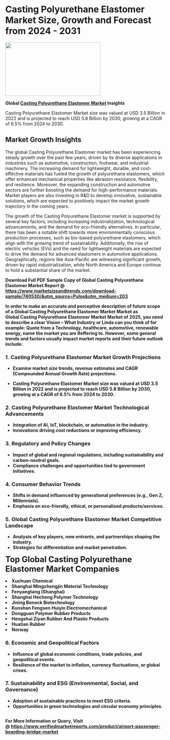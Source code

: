 <H1>Casting Polyurethane Elastomer Market Size, Growth and Forecast from 2024 - 2031</H1><img class="aligncenter size-medium wp-image-584254" src="https://thirdeyenews.in/wp-content/uploads/2024/09/Global-Market-Research-300x168.jpeg" alt="" width="300" height="168" /><p><strong>Global&nbsp;<a href="https://www.marketsizeandtrends.com/download-sample/740530/&amp;utm_source=Pulse&amp;utm_medium=203">Casting Polyurethane Elastomer Market</a> Insights</strong></p><p>Casting Polyurethane Elastomer Market size was valued at USD 3.5 Billion in 2022 and is projected to reach USD 5.8 Billion by 2030, growing at a CAGR of 6.5% from 2024 to 2030.</p><p><h2>Market Growth Insights</h2> <p>The global Casting Polyurethane Elastomer market has been experiencing steady growth over the past few years, driven by its diverse applications in industries such as automotive, construction, footwear, and industrial machinery. The increasing demand for lightweight, durable, and cost-effective materials has fueled the growth of polyurethane elastomers, which offer enhanced mechanical properties like abrasion resistance, flexibility, and resilience. Moreover, the expanding construction and automotive sectors are further boosting the demand for high-performance materials. Market players are also investing in R&D to develop innovative, sustainable solutions, which are expected to positively impact the market growth trajectory in the coming years.</p> <p><strong></strong></p> <p>The growth of the Casting Polyurethane Elastomer market is supported by several key factors, including increasing industrialization, technological advancements, and the demand for eco-friendly alternatives. In particular, there has been a notable shift towards more environmentally conscious production processes, such as bio-based polyurethane elastomers, which align with the growing trend of sustainability. Additionally, the rise of electric vehicles (EVs) and the need for lightweight materials are expected to drive the demand for advanced elastomers in automotive applications. Geographically, regions like Asia-Pacific are witnessing significant growth, driven by rapid industrialization, while North America and Europe continue to hold a substantial share of the market. <p><strong></p><p><span class=""><strong>Download Full PDF Sample Copy of Global Casting Polyurethane Elastomer Market Report</strong> @ <a href="https://www.marketsizeandtrends.com/download-sample/740530/&amp;utm_source=Pulse&amp;utm_medium=203" target="_blank">https://www.marketsizeandtrends.com/download-sample/740530/&amp;utm_source=Pulse&amp;utm_medium=203</a></span></p><p>In order to make an accurate and perceptive description of future scope of a Global&nbsp;Casting Polyurethane Elastomer Market Market as Global&nbsp;Casting Polyurethane Elastomer Market Market of 2025, you need to describe a clear Vision &ndash; What Industry or Linda can you think of for example: Quote from a Technology, healthcare, automotive, renewable energy, name the market you are Reffering to. However, some general trends and factors usually impact market reports and their future outlook include:</p><h3>1.&nbsp;<strong>Casting Polyurethane Elastomer Market Growth Projections</strong></h3><ul><li>Examine market size trends, revenue estimates and CAGR (Compounded Annual Growth Rate) projections.</li><li><p>Casting Polyurethane Elastomer Market size was valued at USD 3.5 Billion in 2022 and is projected to reach USD 5.8 Billion by 2030, growing at a CAGR of 6.5% from 2024 to 2030.</p></li></ul><h3>2.&nbsp;<strong>Casting Polyurethane Elastomer Market Technological Advancements</strong></h3><ul><li>Integration of AI, IoT, blockchain, or automation in the industry.</li><li>Innovations driving cost reductions or improving efficiency.</li></ul><h3>3.&nbsp;<strong>Regulatory and Policy Changes</strong></h3><ul><li>Impact of global and regional regulations, including sustainability and carbon-neutral goals.</li><li>Compliance challenges and opportunities tied to government initiatives.</li></ul><h3>4.&nbsp;<strong>Consumer Behavior Trends</strong></h3><ul><li>Shifts in demand influenced by generational preferences (e.g., Gen Z, Millennials).</li><li>Emphasis on eco-friendly, ethical, or personalized products/services.</li></ul><h3>5.&nbsp;<strong>Global Casting Polyurethane Elastomer Market Competitive Landscape</strong></h3><ul><li>Analysis of key players, new entrants, and partnerships shaping the industry.</li><li>Strategies for differentiation and market penetration.</li></ul><p data-pm-slice="1 1 []"><span style="color: inherit; font-family: inherit; font-size: 25px;">Top Global Casting Polyurethane Elastomer Market Companies</span></p><div class="" data-test-id=""><p><li>Xuchuan Chemical</li><li> Shanghai Mingchengjin Material Technology</li><li> Fenyangtang (Shanghai)</li><li> Shanghai Hecheng Polymer Technology</li><li> Jining Benock Biotechnology</li><li> Kunshan Fengsen Huiyin Electromechanical</li><li> Dongguan Polymer Rubber Products</li><li> Hengshui Ziyan Rubber And Plastic Products</li><li> Huatian Rubber</li><li> Norway</li></p></div><h3>6.&nbsp;<strong>Economic and Geopolitical Factors</strong></h3><ul><li>Influence of global economic conditions, trade policies, and geopolitical events.</li><li>Resilience of the market to inflation, currency fluctuations, or global crises.</li></ul><h3>7.&nbsp;<strong>Sustainability and ESG (Environmental, Social, and Governance)</strong></h3><ul><li>Adoption of sustainable practices to meet ESG criteria.</li><li>Opportunities in green technologies and circular economy principles.</li></ul><h2><strong style="font-size: 14px;">For More Information or Query, Visit @&nbsp;</strong><a style="background-color: #ffffff; font-size: 14px;" href="https://www.marketsizeandtrends.com/report/casting-polyurethane-elastomer-market/" target="_blank">https://www.verifiedmarketreports.com/product/airport-passenger-boarding-bridge-market</a></h2>
